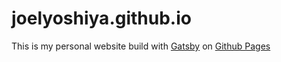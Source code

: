 # joelyoshiya.github.io

This is my personal website build with [Gatsby](https://www.gatsbyjs.com/) on [Github Pages](https://pages.github.com/)
